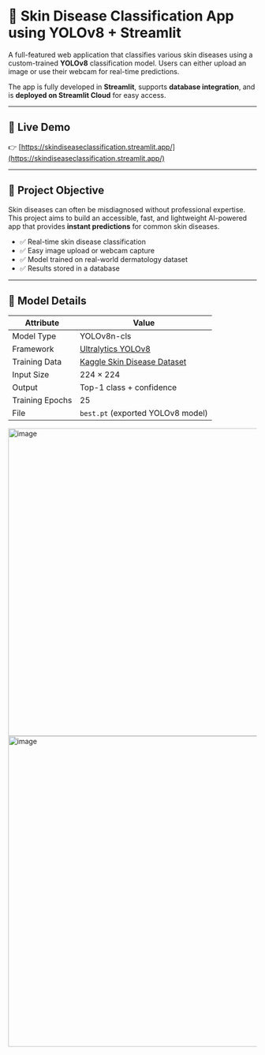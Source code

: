 # 🧠 Skin Disease Classification App using YOLOv8 + Streamlit

A full-featured web application that classifies various skin diseases using a custom-trained **YOLOv8** classification model. Users can either upload an image or use their webcam for real-time predictions.

The app is fully developed in **Streamlit**, supports **database integration**, and is **deployed on Streamlit Cloud** for easy access.

---

## 🔗 Live Demo

👉 [https://skindiseaseclassification.streamlit.app/](https://skindiseaseclassification.streamlit.app/)

---

## 🎯 Project Objective

Skin diseases can often be misdiagnosed without professional expertise. This project aims to build an accessible, fast, and lightweight AI-powered app that provides **instant predictions** for common skin diseases.

- ✅ Real-time skin disease classification
- ✅ Easy image upload or webcam capture
- ✅ Model trained on real-world dermatology dataset
- ✅ Results stored in a database

---

## 🧠 Model Details

| Attribute       | Value                     |
|----------------|---------------------------|
| Model Type      | YOLOv8n-cls               |
| Framework       | [Ultralytics YOLOv8](https://docs.ultralytics.com/) |
| Training Data   | [Kaggle Skin Disease Dataset](https://www.kaggle.com/datasets/subirbiswas19/skin-disease-dataset) |
| Input Size      | 224 × 224                 |
| Output          | Top-1 class + confidence  |
| Training Epochs | 25                        |
| File            | `best.pt` (exported YOLOv8 model) |


<img width="623" height="624" alt="image" src="https://github.com/user-attachments/assets/61125ac4-5500-4364-b42f-eef29356431f" />
<img width="829" height="630" alt="image" src="https://github.com/user-attachments/assets/1fade201-64d5-4de0-b3c3-6eae7544489b" />



